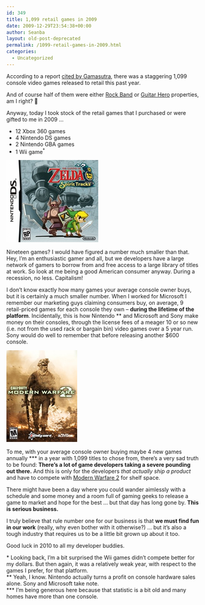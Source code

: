```yaml
---
id: 349
title: 1,099 retail games in 2009
date: 2009-12-29T23:54:38+00:00
author: Seanba
layout: old-post-deprecated
permalink: /1099-retail-games-in-2009.html
categories:
  - Uncategorized
---
```

According to a report [cited by Gamasutra](http://www.gamasutra.com/view/news/26635/Report_1099_Games_Released_In_2009_Up_Slightly_From_2008.php), there was a staggering 1,099 console video games released to retail this past year.

And of course half of them were either [Rock Band](http://en.wikipedia.org/wiki/Rock_Band) or [Guitar Hero](http://en.wikipedia.org/wiki/Guitar_hero) properties, am I right? 🙂

Anyway, today I took stock of the retail games that I purchased or were gifted to me in 2009 …

  * 12 Xbox 360 games
  * 4 Nintendo DS games
  * 2 Nintendo GBA games
  * 1 Wii game<sup>*</sup>

[<img class="sba-align-right" style="border-width: 0px;" title="The Legend of Zelda: Spirit Tracks" src="/assets/wp-content/uploads/2009/12/spirittracksbox.jpg" border="0" alt="Spirit Tracks box" width="240" height="215" />](http://en.wikipedia.org/wiki/Spirit_Tracks)

Nineteen games? I would have figured a number much smaller than that. Hey, I’m an enthusiastic gamer and all, but we developers have a large network of gamers to borrow from and free access to a large library of titles at work. So look at me being a good American consumer anyway. During a recession, no less. Capitalism!

I don’t know exactly how many games your average console owner buys, but it is certainly a much smaller number. When I worked for Microsoft I remember our marketing guys claiming consumers buy, on average, 9 retail-priced games for each console they own – **during the lifetime of the platform**. Incidentally, this is how Nintendo \** and Microsoft and Sony make money on their consoles, through the license fees of a meager 10 or so new (i.e. not from the used rack or bargain bin) video games over a 5 year run. Sony would do well to remember that before releasing another $600 console.

[<img class="sba-align-left" title="Call of Duty: Modern Warfare 2" src="/assets/wp-content/uploads/2009/12/modernwarfare2box.jpg" alt="Modern Warfare 2 box art" width="185" height="240" />](http://en.wikipedia.org/wiki/Modern_Warfare_2)

To me, with your average console owner buying maybe 4 new games annually \*** in a year with 1,099 titles to chose from, there’s a very sad truth to be found: **There’s a lot of game developers taking a severe pounding out there.** And this is only for the developers _that actually ship a product_ and have to compete with [Modern Warfare 2](http://en.wikipedia.org/wiki/Modern_Warfare_2) for shelf space.

There might have been a day where you could wander aimlessly with a schedule and some money and a room full of gaming geeks to release a game to market and hope for the best … but that day has long gone by. **This is serious business.**

I truly believe that rule number one for our business is that **we must find fun in our work** (really, why even bother with it otherwise?) … but it’s also a tough industry that requires us to be a little bit grown up about it too.

Good luck in 2010 to all my developer buddies.

<div class="sba-footnotes">
  <p>
    * Looking back, I’m a bit surprised the Wii games didn’t compete better for my dollars. But then again, it was a relatively weak year, with respect to the games I prefer, for that platform. <br /> ** Yeah, I know. Nintendo actually turns a profit on console hardware sales alone. Sony and Microsoft take note. <br /> *** I’m being generous here because that statistic is a bit old and many homes have more than one console.
  </p>
</div>